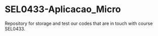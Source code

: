 # SEL0433-Aplicacao_Micro
Repository for storage and test our codes that are in touch with course SEL0433.
